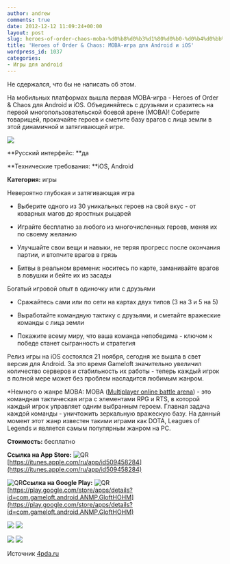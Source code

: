 ```yaml
---
author: andrew
comments: true
date: 2012-12-12 11:09:24+00:00
layout: post
slug: heroes-of-order-chaos-moba-%d0%b8%d0%b3%d1%80%d0%b0-%d0%b4%d0%bb%d1%8f-android-%d0%b8-ios
title: 'Heroes of Order & Chaos: MOBA-игра для Android и iOS'
wordpress_id: 1037
categories:
- Игры для android
---
```


Не сдержался, что бы не написать об этом.





На мобильных платформах вышла первая MOBA-игра - Heroes of Order & Chaos для Android и iOS. Объединяйтесь с друзьями и сразитесь на первой многопользовательской боевой арене (МОВА)! Соберите товарищей, прокачайте героев и сметите базу врагов с лица земли в этой динамичной и затягивающей игре.





![](http://s.4pda.ru/wp-content/uploads/2012/12/unnamed-480x234.jpg)


<!-- more -->

**Русский интерфейс: **да





**Технические требования: **iOS, Android





**Категория:** игры









Невероятно глубокая и затягивающая игра








  * Выберите одного из 30 уникальных героев на свой вкус - от коварных магов до яростных рыцарей



  * Играйте бесплатно за любого из многочисленных героев, меняя их по своему желанию



  * Улучшайте свои вещи и навыки, не теряя прогресс после окончания партии, и втопчите врагов в грязь



  * Битвы в реальном времени: носитесь по карте, заманивайте врагов в ловушки и бейте их из засады






Богатый игровой опыт в одиночку или с друзьями








  * Сражайтесь сами или по сети на картах двух типов (3 на 3 и 5 на 5)



  * Выработайте командную тактику с друзьями, и сметайте вражеские команды с лица земли



  * Покажите всему миру, что ваша команда непобедима - ключом к победе станет сыгранность и стратегия






Релиз игры на iOS состоялся 21 ноября, сегодня же вышла в свет версия для Android. За это время Gameloft значительно увеличил количество серверов и стабильность их работы - теперь каждый игрок в полной мере может без проблем насладится любимым жанром.





*Немного о жанре МОВА: МОВА ([Multiplayer online battle arena](http://en.wikipedia.org/wiki/Multiplayer_online_battle_arena)) - это командная тактическая игра с элементами RPG и RTS, в которой каждый игрок управляет одним выбранным героем. Главная задача каждой команды - уничтожить зеркальную вражескую базу. На данный момент этот жанр известен такими играми как DOTA, Leagues of Legends и является самым популярным жанром на PC.





**Стоимость:** бесплатно





**Ссылка на App Store:** ![QR](http://s.4pda.ru/forum/style_images/1/qr_code.gif)[https://itunes.apple.com/ru/app/id509458284](https://itunes.apple.com/ru/app/id509458284)





![QR](http://s.4pda.ru/forum/style_images/1/qr_code.gif)**Ссылка на Google Play:** ![QR](http://s.4pda.ru/forum/style_images/1/qr_code.gif)[https://play.google.com/store/apps/details?id=com.gameloft.android.ANMP.GloftHOHM](https://play.google.com/store/apps/details?id=com.gameloft.android.ANMP.GloftHOHM)









![](http://s.4pda.ru/wp-content/uploads/2012/12/hoc_960x640_screen_1_ru-480x320.jpg)
![](http://s.4pda.ru/wp-content/uploads/2012/12/hoc_960x640_screen2_ru-480x320.jpg)





![](http://s.4pda.ru/wp-content/uploads/2012/12/hoc_960x640_screen3_ru-480x320.jpg)
![](http://s.4pda.ru/wp-content/uploads/2012/12/hoc_960x640_screen4_ru-480x320.jpg)




Источник [4pda.ru](http://4pda.ru/2012/12/06/81505/)
